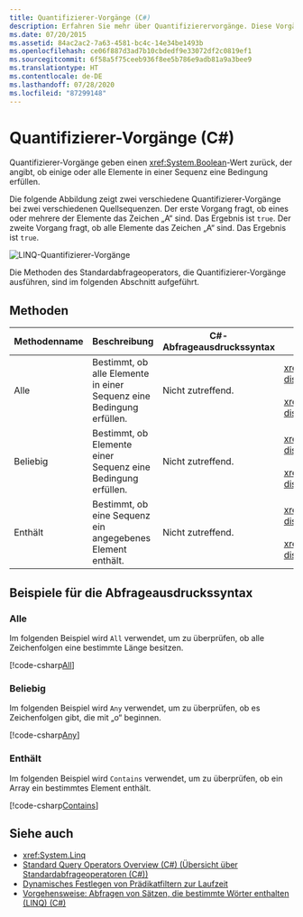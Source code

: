 ```yaml
---
title: Quantifizierer-Vorgänge (C#)
description: Erfahren Sie mehr über Quantifizierervorgänge. Diese Vorgänge geben einen booleschen Wert zurück, der angibt, ob einige oder alle Elemente in einer Sequenz eine Bedingung erfüllen.
ms.date: 07/20/2015
ms.assetid: 84ac2ac2-7a63-4581-bc4c-14e34be1493b
ms.openlocfilehash: ce06f887d3ad7b10cbdedf9e33072df2c0819ef1
ms.sourcegitcommit: 6f58a5f75ceeb936f8ee5b786e9adb81a9a3bee9
ms.translationtype: HT
ms.contentlocale: de-DE
ms.lasthandoff: 07/28/2020
ms.locfileid: "87299148"
---
```

# <a name="quantifier-operations-c"></a>Quantifizierer-Vorgänge (C#)
Quantifizierer-Vorgänge geben einen <xref:System.Boolean>-Wert zurück, der angibt, ob einige oder alle Elemente in einer Sequenz eine Bedingung erfüllen.  
  
 Die folgende Abbildung zeigt zwei verschiedene Quantifizierer-Vorgänge bei zwei verschiedenen Quellsequenzen. Der erste Vorgang fragt, ob eines oder mehrere der Elemente das Zeichen „A“ sind. Das Ergebnis ist `true`. Der zweite Vorgang fragt, ob alle Elemente das Zeichen „A“ sind. Das Ergebnis ist `true`.  
  
 ![LINQ-Quantifizierer-Vorgänge](./media/quantifier-operations/linq-quantifier-operations.png)  
  
 Die Methoden des Standardabfrageoperators, die Quantifizierer-Vorgänge ausführen, sind im folgenden Abschnitt aufgeführt.  
  
## <a name="methods"></a>Methoden  
  
|Methodenname|Beschreibung|C#-Abfrageausdruckssyntax|Weitere Informationen|  
|-----------------|-----------------|---------------------------------|----------------------|  
|Alle|Bestimmt, ob alle Elemente in einer Sequenz eine Bedingung erfüllen.|Nicht zutreffend.|<xref:System.Linq.Enumerable.All%2A?displayProperty=nameWithType><br /><br /> <xref:System.Linq.Queryable.All%2A?displayProperty=nameWithType>|  
|Beliebig|Bestimmt, ob Elemente einer Sequenz eine Bedingung erfüllen.|Nicht zutreffend.|<xref:System.Linq.Enumerable.Any%2A?displayProperty=nameWithType><br /><br /> <xref:System.Linq.Queryable.Any%2A?displayProperty=nameWithType>|  
|Enthält|Bestimmt, ob eine Sequenz ein angegebenes Element enthält.|Nicht zutreffend.|<xref:System.Linq.Enumerable.Contains%2A?displayProperty=nameWithType><br /><br /> <xref:System.Linq.Queryable.Contains%2A?displayProperty=nameWithType>|  

## <a name="query-expression-syntax-examples"></a>Beispiele für die Abfrageausdruckssyntax  
  
### <a name="all"></a>Alle  
Im folgenden Beispiel wird `All` verwendet, um zu überprüfen, ob alle Zeichenfolgen eine bestimmte Länge besitzen.
  
[!code-csharp[All](~/samples/snippets/csharp/VS_Snippets_VBCSharp/CsLINQQuantifier/CS/Quantifier.cs#All)]  
  
### <a name="any"></a>Beliebig  
Im folgenden Beispiel wird `Any` verwendet, um zu überprüfen, ob es Zeichenfolgen gibt, die mit „o“ beginnen.  
  
[!code-csharp[Any](~/samples/snippets/csharp/VS_Snippets_VBCSharp/CsLINQQuantifier/CS/Quantifier.cs#Any)]  
  
### <a name="contains"></a>Enthält  
Im folgenden Beispiel wird `Contains` verwendet, um zu überprüfen, ob ein Array ein bestimmtes Element enthält.  
  
[!code-csharp[Contains](~/samples/snippets/csharp/VS_Snippets_VBCSharp/CsLINQQuantifier/CS/Quantifier.cs#Contains)]  
  
## <a name="see-also"></a>Siehe auch

- <xref:System.Linq>
- [Standard Query Operators Overview (C#) (Übersicht über Standardabfrageoperatoren (C#))](./standard-query-operators-overview.md)
- [Dynamisches Festlegen von Prädikatfiltern zur Laufzeit](../../../linq/dynamically-specify-predicate-filters-at-runtime.md)
- [Vorgehensweise: Abfragen von Sätzen, die bestimmte Wörter enthalten (LINQ) (C#)](./how-to-query-for-sentences-that-contain-a-specified-set-of-words-linq.md)
